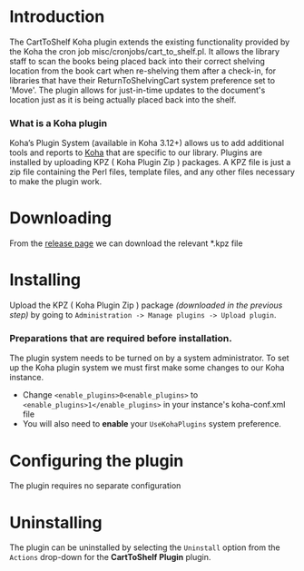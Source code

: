 # Introduction
The CartToShelf Koha plugin extends the existing functionality provided by the Koha the cron job misc/cronjobs/cart_to_shelf.pl. It allows the library staff to scan the books being placed back into their correct shelving location from the book cart when re-shelving them after a check-in, for libraries that have their ReturnToShelvingCart system preference set to 'Move'. The plugin allows for just-in-time updates to the document's location just as it is being actually placed back into the shelf.

### What is a Koha plugin
Koha’s Plugin System (available in Koha 3.12+) allows us to add additional tools and reports to [Koha](http://koha-community.org) that are specific to our library. Plugins are installed by uploading KPZ ( Koha Plugin Zip ) packages. A KPZ file is just a zip file containing the Perl files, template files, and any other files necessary to make the plugin work. 

# Downloading

From the [release page](https://github.com/l2c2technologies/koha-plugin-carttoshelf/releases) we can download the relevant *.kpz file

# Installing

Upload the KPZ ( Koha Plugin Zip ) package _(downloaded in the previous step)_ by going to `Administration -> Manage plugins -> Upload plugin`. 

### Preparations that are required before installation.
The plugin system needs to be turned on by a system administrator. To set up the Koha plugin system we must first make some changes to our Koha instance.

* Change `<enable_plugins>0<enable_plugins>` to `<enable_plugins>1</enable_plugins>` in your instance's koha-conf.xml file
* You will also need to **enable** your `UseKohaPlugins` system preference. 

# Configuring the plugin

The plugin requires no separate configuration

# Uninstalling

The plugin can be uninstalled by selecting the `Uninstall` option from the `Actions` drop-down for the **CartToShelf Plugin** plugin.
